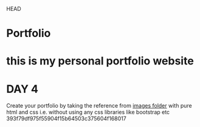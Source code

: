 HEAD
# Portfolio
this is my personal portfolio website
=======
# DAY 4

Create your portfolio by taking the reference from [images folder](./images) with pure html and css i.e. without using any css libraries like bootstrap etc
393f79df975f55904f15b64503c375604f168017
